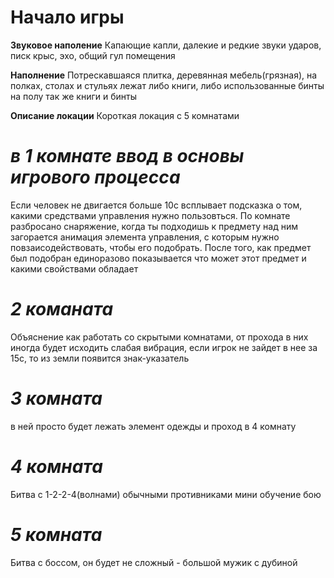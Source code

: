 # Начало игры

**Звуковое наполение**
Капающие капли, далекие и редкие звуки ударов, писк крыс,
эхо, общий гул помещения

**Наполнение**
Потрескавшаяся плитка, деревянная мебель(грязная),
на полках, столах и стульях лежат либо книги, либо использованные бинты
на полу так же книги и бинты

**Описание локации**
Короткая локация с 5 комнатами
# *в 1 комнате ввод в основы игрового процесса*
Если человек не двигается больше 10с всплывает подсказка
о том, какими средствами управления нужно пользовться.
По комнате разбросано снаряжение, когда ты подходишь к предмету
над ним загорается анимация элемента управления, с которым
нужно повзаисодействовать, чтобы его подобрать.
После того, как предмет был подобран единоразово показывается что
может этот предмет и какими свойствами обладает
# *2 команата*
Объяснение как работать со скрытыми комнатами,
от прохода в них иногда будет исходить слабая вибрация,
если игрок не зайдет в нее за 15с, то из земли появится
знак-указатель
# *3 комната*
в ней просто будет лежать элемент одежды и проход в 4 комнату
# *4 комната*
Битва с 1-2-2-4(волнами) обычными противниками
мини обучение бою
# *5 комната*
Битва с боссом, он будет не сложный - большой мужик с дубиной
